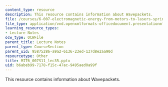 ```yaml
---
content_type: resource
description: This resource contains information about Wavepackets.
file: /courses/6-007-electromagnetic-energy-from-motors-to-lasers-spring-2011/b6abeb997178f15c47ac9495aed0a99f_MIT6_007S11_lec35.pptx
file_type: application/vnd.openxmlformats-officedocument.presentationml.presentation
learning_resource_types:
- Lecture Notes
ocw_type: OCWFile
parent_title: Lecture Notes
parent_type: CourseSection
parent_uid: 95875286-a9a2-6136-23ed-137d8e2aa90d
resourcetype: Other
title: MIT6_007S11_lec35.pptx
uid: b6abeb99-7178-f15c-47ac-9495aed0a99f
---
```

This resource contains information about Wavepackets.

